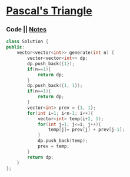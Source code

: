 # [Pascal's Triangle](https://leetcode.com/problems/pascals-triangle/)

### Code || [Notes](https://drive.google.com/file/d/11nEPfaecbpHxK1bUjOE26TUVS2BHrhUa/view?usp=sharing)
``` .cpp
class Solution {
public:
    vector<vector<int>> generate(int n) {
        vector<vector<int>> dp;
        dp.push_back({1});
        if(n==1){
            return dp;
        }
        dp.push_back({1, 1});
        if(n==1){
            return dp;
        }
        vector<int> prev = {1, 1};
        for(int i=1; i<n-1; i++){
            vector<int> temp(i+2, 1);
            for(int j=1; j<=i; j++){
                temp[j]= prev[j] + prev[j-1];
            }
            dp.push_back(temp);
            prev = temp;
        }
        return dp;
    }
};
```
